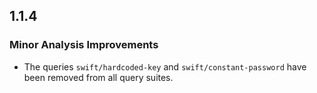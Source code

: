 ## 1.1.4

### Minor Analysis Improvements

* The queries `swift/hardcoded-key` and `swift/constant-password` have been removed from all query suites.
